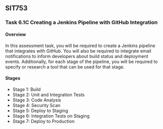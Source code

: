 
<h2>SIT753</h2>

<h3> Task 6.1C Creating a Jenkins Pipeline with GitHub Integration </h3>

<h4>Overview</h4>
  
<p>In this assessment task, you will be required to create a Jenkins pipeline that integrates with
GitHub. You will also be required to integrate email notifications to inform developers about
build status and deployment events. Additionally, for each stage of the pipeline, you will be
required to specify or research a tool that can be used for that stage.</p>

<h4>Stages</h4>
<ul>
  <li>Stage 1: Build</li>
  <li>Stage 2: Unit and Integration Tests</li>
  <li>Stage 3: Code Analysis</li>
  <li>Stage 4: Security Scan</li>
  <li>Stage 5: Deploy to Staging</li>
  <li>Stage 6: Integration Tests on Staging</li>
  <li>Stage 7: Deploy to Production</li>
</ul>
